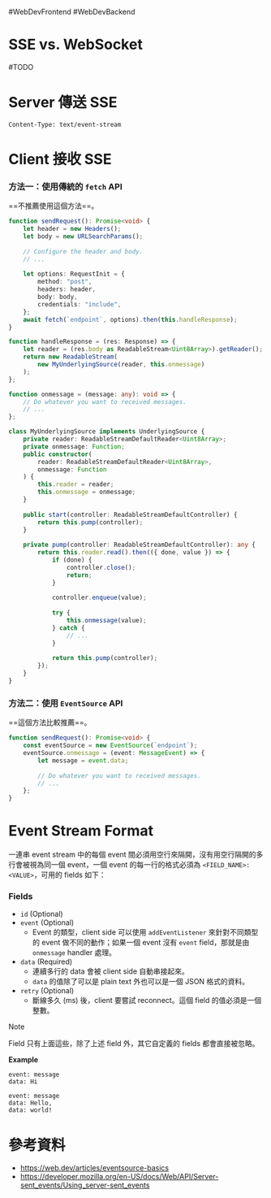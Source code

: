 #WebDevFrontend #WebDevBackend

# SSE vs. WebSocket

#TODO 

# Server 傳送 SSE

```plaintext
Content-Type: text/event-stream
```

# Client 接收 SSE

### 方法一：使用傳統的 `fetch` API

==不推薦使用這個方法==。

```TypeScript
function sendRequest(): Promise<void> {
    let header = new Headers();
    let body = new URLSearchParams();
    
    // Configure the header and body.
    // ...
    
    let options: RequestInit = {
        method: "post",
        headers: header,
        body: body,
        credentials: "include",
    };
    await fetch(`endpoint`, options).then(this.handleResponse);
}

function handleResponse = (res: Response) => {
    let reader = (res.body as ReadableStream<Uint8Array>).getReader();
    return new ReadableStream(
        new MyUnderlyingSource(reader, this.onmessage)
    );
};

function onmessage = (message: any): void => {
    // Do whatever you want to received messages.
    // ...
};

class MyUnderlyingSource implements UnderlyingSource {
    private reader: ReadableStreamDefaultReader<Uint8Array>;
    private onmessage: Function;
    public constructor(
        reader: ReadableStreamDefaultReader<Uint8Array>,
        onmessage: Function
    ) {
        this.reader = reader;
        this.onmessage = onmessage;
    }
    
    public start(controller: ReadableStreamDefaultController) {
        return this.pump(controller);
    }
    
    private pump(controller: ReadableStreamDefaultController): any {
        return this.reader.read().then(({ done, value }) => {
            if (done) {
                controller.close();
                return;
            }
            
            controller.enqueue(value);
            
            try {
                this.onmessage(value);
            } catch {
                // ...
            }
            
            return this.pump(controller);
        });
    }
}
```

### 方法二：使用 `EventSource` API

==這個方法比較推薦==。

```TypeScript
function sendRequest(): Promise<void> {
    const eventSource = new EventSource(`endpoint`);
    eventSource.onmessage = (event: MessageEvent) => {
        let message = event.data;
        
        // Do whatever you want to received messages.
        // ...
    };
}
```

# Event Stream Format

一連串 event stream 中的每個 event 間必須用空行來隔開，沒有用空行隔開的多行會被視為同一個 event，一個 event 的每一行的格式必須為 `<FIELD_NAME>: <VALUE>`，可用的 fields 如下：

### Fields

- `id` (Optional)
- `event` (Optional)
    - Event 的類型，client side 可以使用 `addEventListener` 來針對不同類型的 event 做不同的動作；如果一個 event 沒有 `event` field，那就是由 `onmessage` handler 處理。
- `data` (Required)
    - 連續多行的 data 會被 client side 自動串接起來。
    - `data` 的值除了可以是 plain text 外也可以是一個 JSON 格式的資料。
- `retry` (Optional)
    - 斷線多久 (ms) 後，client 要嘗試 reconnect。這個 field 的值必須是一個整數。

>[!Note]
>Field 只有上面這些，除了上述 field 外，其它自定義的 fields 都會直接被忽略。

**Example**

```plaintext
event: message
data: Hi

event: message
data: Hello,
data: world!
```

# 參考資料

- <https://web.dev/articles/eventsource-basics>
- <https://developer.mozilla.org/en-US/docs/Web/API/Server-sent_events/Using_server-sent_events>
